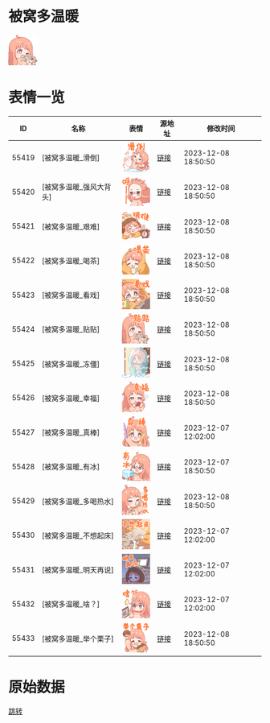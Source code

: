 # 被窝多温暖

<img src="./cover.png" height="60" alt="cover" />

# 表情一览

|ID|名称|表情|源地址|修改时间|
|----|----|----|----|----|
|55419|[被窝多温暖_滑倒]|<img src="./pic/055419_%5B被窝多温暖_滑倒%5D.png" height="60" alt="滑倒"/>|[链接](https://i0.hdslb.com/bfs/garb/bf6d6b75dd826df82c1ae6fd039257dd711d18f0.png)|2023-12-08 18:50:50|
|55420|[被窝多温暖_强风大背头]|<img src="./pic/055420_%5B被窝多温暖_强风大背头%5D.png" height="60" alt="强风大背头"/>|[链接](https://i0.hdslb.com/bfs/garb/381e14b93658ce67849e9976a57346c41e2f2d0f.png)|2023-12-08 18:50:50|
|55421|[被窝多温暖_艰难]|<img src="./pic/055421_%5B被窝多温暖_艰难%5D.png" height="60" alt="艰难"/>|[链接](https://i0.hdslb.com/bfs/garb/dd79c3f42a1fb2436ee0c351876407bdc4704868.png)|2023-12-08 18:50:50|
|55422|[被窝多温暖_喝茶]|<img src="./pic/055422_%5B被窝多温暖_喝茶%5D.png" height="60" alt="喝茶"/>|[链接](https://i0.hdslb.com/bfs/garb/8f6ef5a616fff2cd01eb8e720a7dbbb4d3d0f38c.png)|2023-12-08 18:50:50|
|55423|[被窝多温暖_看戏]|<img src="./pic/055423_%5B被窝多温暖_看戏%5D.png" height="60" alt="看戏"/>|[链接](https://i0.hdslb.com/bfs/garb/d9eba40c6ec85b2bf6b48103bd1281f63c531357.png)|2023-12-08 18:50:50|
|55424|[被窝多温暖_贴贴]|<img src="./pic/055424_%5B被窝多温暖_贴贴%5D.png" height="60" alt="贴贴"/>|[链接](https://i0.hdslb.com/bfs/garb/c506412f4b5bb67febd88abf42d8f41fac749921.png)|2023-12-08 18:50:50|
|55425|[被窝多温暖_冻僵]|<img src="./pic/055425_%5B被窝多温暖_冻僵%5D.png" height="60" alt="冻僵"/>|[链接](https://i0.hdslb.com/bfs/garb/bb357d0d98f66902999ed2e5727b63aaa60e44a3.png)|2023-12-08 18:50:50|
|55426|[被窝多温暖_幸福]|<img src="./pic/055426_%5B被窝多温暖_幸福%5D.png" height="60" alt="幸福"/>|[链接](https://i0.hdslb.com/bfs/garb/b60d2699662fd59d88fa8c42a1a5d0150a52b05b.png)|2023-12-08 18:50:50|
|55427|[被窝多温暖_真棒]|<img src="./pic/055427_%5B被窝多温暖_真棒%5D.png" height="60" alt="真棒"/>|[链接](https://i0.hdslb.com/bfs/garb/3032fe02e1c0f3a21805b50887924059f1d21bc9.png)|2023-12-07 12:02:00|
|55428|[被窝多温暖_有冰]|<img src="./pic/055428_%5B被窝多温暖_有冰%5D.png" height="60" alt="有冰"/>|[链接](https://i0.hdslb.com/bfs/garb/519afde31299d6ede4d6b6343c05024bf9de9858.png)|2023-12-07 18:50:50|
|55429|[被窝多温暖_多喝热水]|<img src="./pic/055429_%5B被窝多温暖_多喝热水%5D.png" height="60" alt="多喝热水"/>|[链接](https://i0.hdslb.com/bfs/garb/50948237cc5e9a1eb7c7079636512c6ab6bfeb14.png)|2023-12-08 18:50:50|
|55430|[被窝多温暖_不想起床]|<img src="./pic/055430_%5B被窝多温暖_不想起床%5D.png" height="60" alt="不想起床"/>|[链接](https://i0.hdslb.com/bfs/garb/ffba279c5c550a3403250bdc9925159db94cd223.png)|2023-12-07 12:02:00|
|55431|[被窝多温暖_明天再说]|<img src="./pic/055431_%5B被窝多温暖_明天再说%5D.png" height="60" alt="明天再说"/>|[链接](https://i0.hdslb.com/bfs/garb/5322e52bb4d774d713d722e26ffdc560b684f4ea.png)|2023-12-07 12:02:00|
|55432|[被窝多温暖_啥？]|<img src="./pic/055432_%5B被窝多温暖_啥？%5D.png" height="60" alt="啥？"/>|[链接](https://i0.hdslb.com/bfs/garb/4380d7ca10406c794ac26b05a30bdb43ac8e2704.png)|2023-12-07 12:02:00|
|55433|[被窝多温暖_举个栗子]|<img src="./pic/055433_%5B被窝多温暖_举个栗子%5D.png" height="60" alt="举个栗子"/>|[链接](https://i0.hdslb.com/bfs/garb/5f8aa76ef84fc402d969cce07883b1316ce66685.png)|2023-12-08 18:50:50|

# 原始数据

[跳转](./raw.json)

